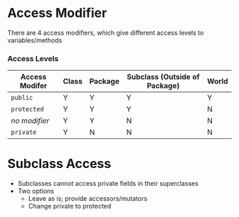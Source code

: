 # Access Modifier

There are 4 access modifiers, which give different access levels to variables/methods

### Access Levels

| Access Modifer | Class | Package | Subclass (Outside of Package) | World |
| -------------- | ----- | ------- | ----------------------------- | ----- |
| `public`       | Y     | Y       | Y                             | Y     |
| `protected`    | Y     | Y       | Y                             | N     |
| _no modifier_  | Y     | Y       | N                             | N     |
| `private`      | Y     | N       | N                             | N     |

# Subclass Access

- Subclasses cannot access private fields in their superclasses
- Two options
  - Leave as is; provide accessors/mutators
  - Change private to protected
